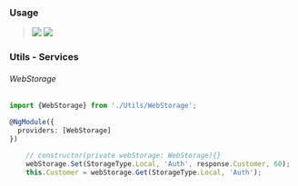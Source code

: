 ### Usage

> [![](https://img.shields.io/badge/Main-readme‌‌‌‌‌‌‌-white)](../../../../projects/utils/readme.desc.md)
> [![](https://img.shields.io/badge/readme-white)](../../../../projects/utils/Services/Docs/readme.md)

### Utils - Services
 
###### WebStorage

```typescript
import {WebStorage} from './Utils/WebStorage';

@NgModule({
  providers: [WebStorage]
})
``` 

```typescript
    // constructor(private webStorage: WebStorage){}
    webStorage.Set(StorageType.Local, 'Auth', response.Customer, 60);
    this.Customer = webStorage.Get(StorageType.Local, 'Auth');
```
